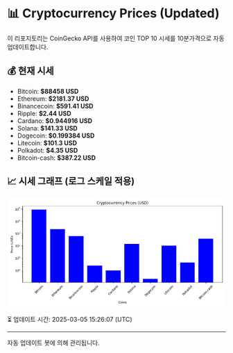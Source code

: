 
# 📊 Cryptocurrency Prices (Updated)

이 리포지토리는 CoinGecko API를 사용하여 코인 TOP 10 시세를 10분가격으로 자동 업데이트합니다.

## 💰 현재 시세
- Bitcoin: **$88458 USD**
- Ethereum: **$2181.37 USD**
- Binancecoin: **$591.41 USD**
- Ripple: **$2.44 USD**
- Cardano: **$0.944916 USD**
- Solana: **$141.33 USD**
- Dogecoin: **$0.199384 USD**
- Litecoin: **$101.3 USD**
- Polkadot: **$4.35 USD**
- Bitcoin-cash: **$387.22 USD**

## 📈 시세 그래프 (로그 스케일 적용)
![Crypto Prices](crypto_prices.png)

⏳ 업데이트 시간: 2025-03-05 15:26:07 (UTC)

---
자동 업데이트 봇에 의해 관리됩니다.

